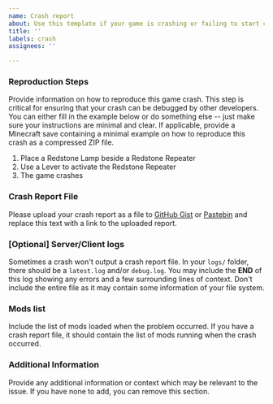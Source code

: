 ```yaml
---
name: Crash report
about: Use this template if your game is crashing or failing to start correctly
title: ''
labels: crash
assignees: ''

---
```


### Reproduction Steps
Provide information on how to reproduce this game crash. This step is critical for ensuring that your crash can be debugged by other developers. You can either fill in the example below or do something else -- just make sure your instructions are minimal and clear. If applicable, provide a Minecraft save containing a minimal example on how to reproduce this crash as a compressed ZIP file.

1. Place a Redstone Lamp beside a Redstone Repeater
2. Use a Lever to activate the Redstone Repeater
3. The game crashes

### Crash Report File
Please upload your crash report as a file to [GitHub Gist](https://gist.github.com/) or [Pastebin](https://pastebin.com/) and replace this text with a link to the uploaded report.

### [Optional] Server/Client logs
Sometimes a crash won't output a crash report file.  In your `logs/` folder, there should be a `latest.log` and/or `debug.log`.  You may include the **END** of this log showing any errors and a few surrounding lines of context.  Don't include the entire file as it may contain some information of your file system.  

### Mods list
Include the list of mods loaded when the problem occurred.  If you have a crash report file, it should contain the list of mods running when the crash occurred.  

### Additional Information
Provide any additional information or context which may be relevant to the issue. If you have none to add, you can remove this section.
